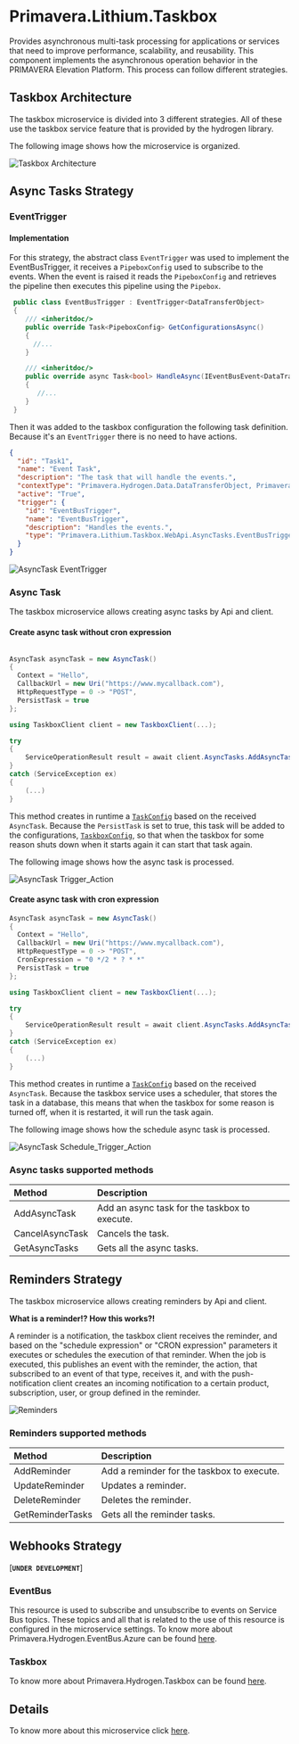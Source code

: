 # Primavera.Lithium.Taskbox

Provides asynchronous multi-task processing for applications or services that need to improve performance, scalability, and reusability. This component implements the asynchronous operation behavior in the PRIMAVERA Elevation Platform. This process can follow different strategies.

## Taskbox Architecture

The taskbox microservice is divided into 3 different strategies. All of these use the taskbox service feature that is provided by the hydrogen library.

The following image shows how the microservice is organized.

![Taskbox Architecture](_assets/tbx_architecture.png)

## Async Tasks Strategy

### EventTrigger

#### Implementation

For this strategy, the abstract class `EventTrigger` was used to implement the EventBusTrigger, it receives a `PipeboxConfig` used to subscribe to the events. When the event is raised it reads the `PipeboxConfig` and retrieves the pipeline then executes this pipeline using the `Pipebox`.

```csharp
 public class EventBusTrigger : EventTrigger<DataTransferObject>
 {
    /// <inheritdoc/>
    public override Task<PipeboxConfig> GetConfigurationsAsync()
    {
      //...
    }

    /// <inheritdoc/>
    public override async Task<bool> HandleAsync(IEventBusEvent<DataTransferObject> eventBusEvent)
    {
       //...  
    }
 }

```

Then it was added to the taskbox configuration the following task definition. Because it's an `EventTrigger` there is no need to have actions.

```json
{
  "id": "Task1",
  "name": "Event Task",
  "description": "The task that will handle the events.",
  "contextType": "Primavera.Hydrogen.Data.DataTransferObject, Primavera.Hydrogen.Core",
  "active": "True",
  "trigger": {
    "id": "EventBusTrigger",
    "name": "EventBusTrigger",
    "description": "Handles the events.",
    "type": "Primavera.Lithium.Taskbox.WebApi.AsyncTasks.EventBusTrigger, Primavera.Lithium.Taskbox.WebApi"
  }
}
```

![AsyncTask EventTrigger](_assets/eventbus_trigger.png)

### Async Task

The taskbox microservice allows creating async tasks by Api and client.

#### Create async task without cron expression

```csharp

AsyncTask asyncTask = new AsyncTask()
{
  Context = "Hello",
  CallbackUrl = new Uri("https://www.mycallback.com"),
  HttpRequestType = 0 -> "POST",
  PersistTask = true
};

using TaskboxClient client = new TaskboxClient(...);

try
{
    ServiceOperationResult result = await client.AsyncTasks.AddAsyncTaskAsync(asyncTask).ConfigureAwait(false);
}
catch (ServiceException ex)
{
    (...)
}
```

This method creates in runtime a [`TaskConfig`](../../../ref/taskbox-1.0/Taskbox.md) based on the received `AsyncTask`. Because the `PersistTask` is set to true, this task will be added to the configurations, [`TaskboxConfig`](../../../ref/taskbox-1.0/Taskbox.md), so that when the taskbox for some reason shuts down when it starts again it can start that task again.

The following image shows how the async task is processed.

![AsyncTask Trigger_Action](_assets/triggeraction.png)

#### Create async task with cron expression

```csharp
AsyncTask asyncTask = new AsyncTask()
{
  Context = "Hello",
  CallbackUrl = new Uri("https://www.mycallback.com"),
  HttpRequestType = 0 -> "POST",
  CronExpression = "0 */2 * ? * *"
  PersistTask = true
};

using TaskboxClient client = new TaskboxClient(...);

try
{
    ServiceOperationResult result = await client.AsyncTasks.AddAsyncTaskAsync(asyncTask).ConfigureAwait(false);
}
catch (ServiceException ex)
{
    (...)
}
```

This method creates in runtime a [`TaskConfig`](../../../ref/taskbox-1.0/Taskbox.md) based on the received `AsyncTask`. Because the taskbox service uses a scheduler, that stores the task in a database, this means that when the taskbox for some reason is turned off, when it is restarted, it will run the task again.

The following image shows how the schedule async task is processed.

![AsyncTask Schedule_Trigger_Action](_assets/schedule_triggeraction.png)

### Async tasks supported methods

Method | Description
:--- | :---
AddAsyncTask | Add an async task for the taskbox to execute.
CancelAsyncTask | Cancels the task.
GetAsyncTasks | Gets all the async tasks.

## Reminders Strategy

The taskbox microservice allows creating reminders by Api and client.

**What is a reminder!? How this works?!**

A reminder is a notification, the taskbox client receives the reminder, and based on the "schedule expression" or "CRON expression" parameters it executes or schedules the execution of that reminder. When the job is executed, this publishes an event with the reminder, the action, that subscribed to an event of that type, receives it, and with the push-notification client creates an incoming notification to a certain product, subscription, user, or group defined in the reminder.

![Reminders](_assets/reminders.png)

### Reminders supported methods

Method | Description
:--- | :---
AddReminder | Add a reminder for the taskbox to execute.
UpdateReminder | Updates a reminder.
DeleteReminder | Deletes the reminder.
GetReminderTasks | Gets all the reminder tasks.

## Webhooks Strategy

[**`UNDER DEVELOPMENT`**]

### EventBus

This resource is used to subscribe and unsubscribe to events on Service Bus topics. These topics and all that is related to the use of this resource is configured in the microservice settings.
To know more about Primavera.Hydrogen.EventBus.Azure can be found [here](../../../ref/hydrogen-2.0/EventBus.Azure.md#Primavera.Hydrogen.EventBus.Azure).

### Taskbox

To know more about Primavera.Hydrogen.Taskbox can be found [here](../../../ref/taskbox-1.0/Taskbox.md).

## Details
<!-- markdown-link-check-disable -->
To know more about this microservice click [here](https://tfs.primaverabss.com/tfs/P.TEC.Elevation/Lithium/_versionControl?path=%24%2FLithium%2FMicroservices%2FCommon%2FTBX%2FMainline%2Freadme.md&version=T&_a=preview).
<!-- markdown-link-check-enable -->
